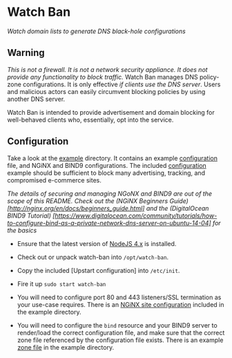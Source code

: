 Watch Ban
=========

_Watch domain lists to generate DNS black-hole configurations_

## Warning

*This is not a firewall. It is not a network security appliance. It does not provide any functionality to block traffic.* Watch Ban manages DNS policy-zone configurations. It is only effective _if clients use the DNS server_. Users and malicious actors can easily circumvent blocking policies by using another DNS server.

Watch Ban is intended to provide advertisement and domain blocking for well-behaved clients who, essentially, opt into the service.

## Configuration

Take a look at the [example]() directory. It contains an example [configuration](example/config.json) file, and NGiNX and BIND9 configurations. The included [configuration](example/config.json) example should be sufficient to block many advertising, tracking, and compromised e-commerce sites.

_The details of securing and managing NGoNX and BIND9 are out of the scope of this README. Check out the (NGiNX Beginners Guide)[http://nginx.org/en/docs/beginners_guide.html] and the (DigitalOcean BIND9 Tutorial) [https://www.digitalocean.com/community/tutorials/how-to-configure-bind-as-a-private-network-dns-server-on-ubuntu-14-04] for the basics_

* Ensure that the latest version of [NodeJS 4.x](https://nodejs.org/en/download/) is installed.
* Check out or unpack watch-ban into `/opt/watch-ban`.
* Copy the included [Upstart configuration] into `/etc/init`.
* Fire it up `sudo start watch-ban`

* You will need to configure port 80 and 443 listeners/SSL termination as your use-case requires. There is an [NGiNX site configuration](example/nginx/block) included in the example directory.
* You will need to configure the `bind` resource and your BIND9 server to render/load the correct configuration file, and make sure that the correct zone file referenced by the configuration file exists. There is an example [zone file](example/bind/db.null) in the example directory.
